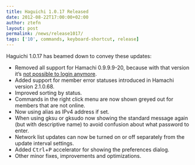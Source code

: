 ```yaml
---
title: Haguichi 1.0.17 Released
date: 2012-08-22T17:00:00+02:00
author: ztefn
layout: post
permalink: /news/release1017/
tags: ['10', commands, keyboard-shortcut, release]
---
```

Haguichi 1.0.17 has beamed down to convey these updates:

  * Removed all support for Hamachi 0.9.9.9-20, because with that version it&#8217;s <a title="Upcoming Protocol Changes - LogMeIn Community" href="http://community.logmein.com/t5/Hamachi/Upcoming-Protocol-Changes/td-p/78963" target="_blank">not possible to login anymore</a>.
  * Added support for member error statuses introduced in Hamachi version 2.1.0.68.
  * Improved sorting by status.
  * Commands in the right click menu are now shown greyed out for members that are not online.
  * Now using alias as IPv4 address if set.
  * When using gksu or gksudo now showing the standard message again (but with descriptive name) to avoid confusion about what password to enter.
  * Network list updates can now be turned on or off separately from the update interval settings.
  * Added <kbd>Ctrl</kbd>+<kbd>P</kbd> accelerator for showing the preferences dialog.
  * Other minor fixes, improvements and optimizations.
